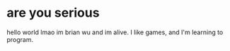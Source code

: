 # are you serious
hello world lmao
im brian wu and im alive. I like games, and I'm learning to program. 
